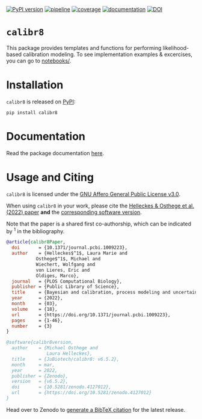 [![PyPI version](https://img.shields.io/pypi/v/calibr8)](https://pypi.org/project/calibr8)
[![pipeline](https://github.com/jubiotech/calibr8/workflows/pipeline/badge.svg)](https://github.com/jubiotech/calibr8/actions)
[![coverage](https://codecov.io/gh/jubiotech/calibr8/branch/master/graph/badge.svg)](https://codecov.io/gh/jubiotech/calibr8)
[![documentation](https://readthedocs.org/projects/calibr8/badge/?version=latest)](https://calibr8.readthedocs.io/en/latest/?badge=latest)
[![DOI](https://zenodo.org/badge/306862348.svg)](https://zenodo.org/badge/latestdoi/306862348)


# `calibr8`
This package provides templates and functions for performing likelihood-based calibration modeling.
To see implementation examples & excercises, you can go to [notebooks/](notebooks).

# Installation
`calibr8` is released on [PyPI](https://pypi.org/project/calibr8/):

```
pip install calibr8
```
# Documentation
Read the package documentation [here](https://calibr8.readthedocs.io/en/latest/?badge=latest).

# Usage and Citing
`calibr8` is licensed under the [GNU Affero General Public License v3.0](https://github.com/JuBiotech/calibr8/blob/master/LICENSE).

When using `calibr8` in your work, please cite the [Helleckes & Osthege et al. (2022) paper](https://doi.org/10.1371/journal.pcbi.1009223) __and__ the [corresponding software version](https://doi.org/10.5281/zenodo.4127012).

Note that the paper is a shared first co-authorship, which can be indicated by <sup>1</sup> in the bibliography.

```bibtex
@article{calibr8Paper,
  doi       = {10.1371/journal.pcbi.1009223},
  author    = {Helleckes$^1$, Laura Marie and
  	       Osthege$^1$, Michael and
	       Wiechert, Wolfgang and
	       von Lieres, Eric and
	       Oldiges, Marco},
  journal   = {PLOS Computational Biology},
  publisher = {Public Library of Science},
  title     = {Bayesian and calibration, process modeling and uncertainty quantification in biotechnology},
  year      = {2022},
  month     = {03},
  volume    = {18},
  url       = {https://doi.org/10.1371/journal.pcbi.1009223},
  pages     = {1-46},
  number    = {3}
}

@software{calibr8version,
  author    = {Michael Osthege and
               Laura Helleckes},
  title     = {JuBiotech/calibr8: v6.5.2},
  month     = mar,
  year      = 2022,
  publisher = {Zenodo},
  version   = {v6.5.2},
  doi       = {10.5281/zenodo.4127012},
  url       = {https://doi.org/10.5281/zenodo.4127012}
}
```

Head over to Zenodo to [generate a BibTeX citation](https://doi.org/10.5281/zenodo.4127012) for the latest release.
